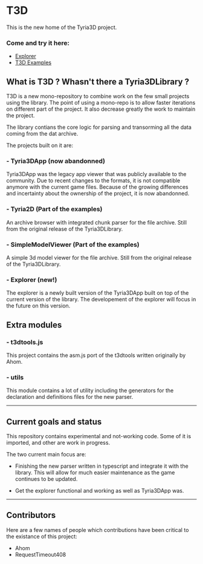 # T3D

This is the new home of the Tyria3D project.

### Come and try it here:

- [Explorer](https://njibhu.github.io/t3d/explorer/index.html)
- [T3D Examples](https://njibhu.github.io/t3d/examples/index.html)

## What is T3D ? Whasn't there a Tyria3DLibrary ?

T3D is a new mono-repository to combine work on the few small projects using the library.
The point of using a mono-repo is to allow faster iterations on different part of the project. It also decrease greatly the work to maintain the project.

The library contians the core logic for parsing and transorming all the data coming from the dat archive.

The projects built on it are:

### - Tyria3DApp (now abandonned)

Tyria3DApp was the legacy app viewer that was publicly available to the community. Due to recent changes to the formats, it is not compatible anymore with the current game files. Because of the growing differences and incertainty about the ownership of the project, it is now abandonned.

### - Tyria2D (Part of the examples)

An archive browser with integrated chunk parser for the file archive. Still from the original release of the Tyria3DLibrary.

### - SimpleModelViewer (Part of the examples)

A simple 3d model viewer for the file archive. Still from the original release of the Tyria3DLibrary.

### - Explorer (new!)

The explorer is a newly built version of the Tyria3DApp built on top of the current version of the library. The developement of the explorer will focus in the future on this version.

## Extra modules

### - t3dtools.js

This project contains the asm.js port of the t3dtools written originally by Ahom.

### - utils

This module contains a lot of utility including the generators for the declaration and definitions files for the new parser.

---

## Current goals and status

This repository contains experimental and not-working code. Some of it is imported, and other are work in progress.

The two current main focus are:

- Finishing the new parser written in typescript and integrate it with the library. This will allow for much easier maintenance as the game continues to be updated.

- Get the explorer functional and working as well as Tyria3DApp was.

---

## Contributors

Here are a few names of people which contributions have been critical to the existance of this project:

- Ahom
- RequestTimeout408
